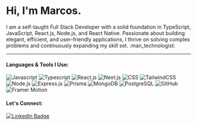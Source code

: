 <div id="header">
   <h1>Hi, I'm Marcos.</h1>
</div>

<p> I am a self-taught Full Stack Developer with a solid foundation in TypeScript, JavaScript, React.js, Node.js, and React Native. Passionate about building elegant, efficient, and user-friendly applications, I thrive on solving complex problems and continuously expanding my skill set. :man_technologist:</p>

---

<div id="languages">
  <h4>Languages & Tools I Use:</h4>
  <div>
   <img src="https://img.shields.io/badge/javascript-%23323330.svg?style=for-the-badge&logo=javascript&logoColor=%23F7DF1E" title="Javascript" alt="Javascript" />
   <img src="https://img.shields.io/badge/typescript-%23007ACC.svg?style=for-the-badge&logo=typescript&logoColor=white" title="Typescript" alt="Typescript" />
   <img src="https://img.shields.io/badge/react-%2320232a.svg?style=for-the-badge&logo=react&logoColor=%2361DAFB" title="React.js" alt="React.js" />
   <img src="https://img.shields.io/badge/Next-black?style=for-the-badge&logo=next.js&logoColor=white" title="Next.js" alt="Next.js" />
   <img src="https://img.shields.io/badge/css3-%231572B6.svg?style=for-the-badge&logo=css3&logoColor=white" title="CSS3" alt="CSS" />
   <img src="https://img.shields.io/badge/tailwindcss-%2338B2AC.svg?style=for-the-badge&logo=tailwind-css&logoColor=white" title="TailwindCSS" alt="TailwindCSS" />
   <img src="https://img.shields.io/badge/node.js-6DA55F?style=for-the-badge&logo=node.js&logoColor=white" title="Node.js" alt="Node.js" />
   <img src="https://img.shields.io/badge/express.js-%23404d59.svg?style=for-the-badge&logo=express&logoColor=%2361DAFB" title="Express.js" alt="Express.js" />
   <img src="https://img.shields.io/badge/Prisma-3982CE?style=for-the-badge&logo=Prisma&logoColor=white" title="Prisma" alt="Prisma" />
   <img src="https://img.shields.io/badge/MongoDB-%234ea94b.svg?style=for-the-badge&logo=mongodb&logoColor=white" title="MongoDB" alt="MongoDB" />
   <img src="https://img.shields.io/badge/postgres-%23316192.svg?style=for-the-badge&logo=postgresql&logoColor=white" title="PostgreSQL" alt="PostgreSQL" />
   <img src="https://img.shields.io/badge/github-%23121011.svg?style=for-the-badge&logo=github&logoColor=white" title="GitHub" alt="GitHub" />  
   <img src="https://img.shields.io/badge/Framer-black?style=for-the-badge&logo=framer&logoColor=blue" title="Framer Motion" alt="Framer Motion" />  
  </div>
</div>  

<div id="contact">
  <h4>Let's Connect:</h4>
    <div id="badge">
    <a href="https://www.linkedin.com/in/marcos-fitzsimons-70a010208/" target="_blank">
      <img src="https://img.shields.io/badge/linkedin-%230077B5.svg?style=for-the-badge&logo=linkedin&logoColor=white" alt="LinkedIn Badge"/>
    </a>
  </div>
</div>
